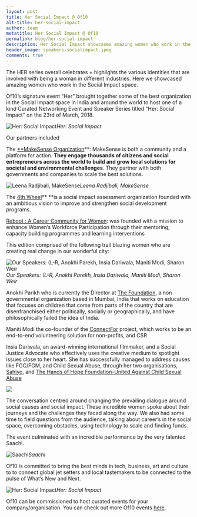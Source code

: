 ```yaml
---
layout: post
title: Her Social Impact @ Of10
alt-title: her-social-impact
author: team
metatitle: Her Social Impact @ Of10
permalink: blog/her-social-impact
description: Her Social Impact showcases amazing women who work in the Social Impact space
header_image: speakers-socialimpact.jpeg
comments: true
---
```


The HER series overall celebrates + highlights the various identities that are involved with being a woman in different industries. Here we showcased amazing women who work in the Social Impact space.

Of10’s signature event “Her” brought together some of the best organization in the Social Impact space in India and around the world to host one of a kind Curated Networking Event and Speaker Series titled “Her: Social Impact” on the 23rd of March, 2018.

![Her: Social Impact](https://cdn-images-1.medium.com/max/2000/1*1oqBWdQaClAcrmj4rBsO6Q.png)*Her: Social Impact*

Our partners included

The [**MakeSense Organization](http://india.makesense.org)**: MakeSense is both a community and a platform for action. **They engage thousands of citizens and social entrepreneurs across the world to build and grow local solutions for societal and environmental challenges**. They partner with both governments and companies to scale the best solutions.

![Leena Radjibali, MakeSense](https://cdn-images-1.medium.com/max/2000/1*rUVSSLaBwqmB93xh6j8LZg.jpeg)*Leena Radjibali, MakeSense*

The [4th Wheel](http://the4thwheel.com)** **is a social impact assessment organization founded with an ambitious vision to improve and strengthen social development programs.

[Reboot : A Career Community for Women](https://www.facebook.com/TheRebootCommunity/): was founded with a mission to enhance Women’s Workforce Participation through their mentoring, capacity building programmes and learning interventions

This edition comprised of the following trail blazing women who are creating real change in our wonderful city:

![Our Speakers: (L-R, Anokhi Parekh, Insia Dariwala, Maniti Modi, Sharon Weir](https://cdn-images-1.medium.com/max/2160/1*v8Z2ROnXHKyYY47LCaFCpQ.jpeg)*Our Speakers: (L-R, Anokhi Parekh, Insia Dariwala, Maniti Modi, Sharon Weir*

Anokhi Parikh who is currently the Director at [The Foundation](http://thefoundation.in), a non governmental organization based in Mumbai, India that works on education that focuses on children that come from parts of the country that are disenfranchised either politically, socially or geographically, and have philosophically failed the idea of India.

Maniti Modi the co-founder of the [ConnectFor](http://connectfor.org) project, which works to be an end-to-end volunteering solution for non-profits, and CSR

Insia Dariwala, an award-winning international filmmaker, and a Social Justice Advocate who effectively uses the creative medium to spotlight issues close to her heart. She has successfully managed to address causes like FGC/FGM, and Child Sexual Abuse, through her two organisations, [Sahiyo](https://www.facebook.com/SahiyoBohras/), and [The Hands of Hope Foundation-United Against Child Sexual Abuse](https://www.facebook.com/thehandsofhopefoundation/)

![](https://cdn-images-1.medium.com/max/2160/1*FLqlMMtXziqmkcf_bacIQQ.jpeg)

The conversation centred around changing the prevailing dialogue around social causes and social impact. These incredible women spoke about their journeys and the challenges they faced along the way. We also had some time to field questions from the audience, talking about career’s in the social space, overcoming obstacles, using technology to scale and finding funds.

The event culminated with an incredible performance by the very talented Saachi.

![Saachi](https://cdn-images-1.medium.com/max/2000/1*_oDolhuLQGGnnoH9mX06IQ.jpeg)*Saachi*

Of10 is committed to bring the best minds in tech, business, art and culture to to connect global jet setters and local tastemakers to be connected to the pulse of What’s New and Next.



![Her: Social Impact](https://cdn-images-1.medium.com/max/2160/1*kwkfrXzF-6pcHi7FTHtfVA.jpeg)*Her: Social Impact*

Of10 can be commissioned to host curated events for your company/organisation. You can check out more Of10 events [here](http://www.facebook.com/workof10/events).
